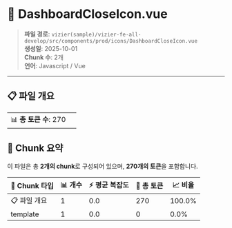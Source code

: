 # 📄 DashboardCloseIcon.vue

> **파일 경로**: `vizier(sample)/vizier-fe-all-develop/src/components/prod/icons/DashboardCloseIcon.vue`  
> **생성일**: 2025-10-01  
> **Chunk 수**: 2개  
> **언어**: Javascript / Vue
---


## 📋 파일 개요

| | |
|--|--|
| 📊 **총 토큰 수**: 270 |  |






## 🧩 Chunk 요약

이 파일은 총 **2개의 chunk**로 구성되어 있으며, **270개의 토큰**을 포함합니다.

| 🧩 Chunk 타입 | 📊 개수 | ⚡ 평균 복잡도 | 📝 총 토큰 | 📈 비율 |
|---------------|--------|-------------|----------|--------|
| 📋 파일 개요 | 1 | 0.0 | 270 | 100.0% |
| template | 1 | 0.0 | 0 | 0.0% |

